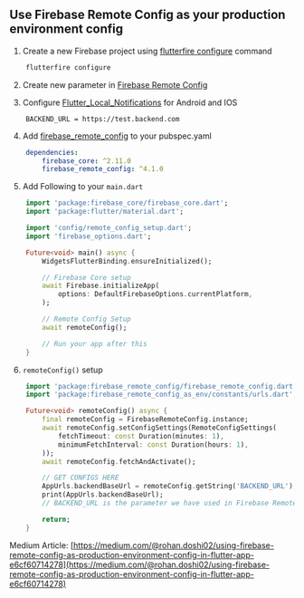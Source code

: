 ## Use Firebase Remote Config as your production environment config

1. Create a new Firebase project using [flutterfire configure](https://firebase.google.com/docs/flutter/setup?platform=android) command
```bash
    flutterfire configure
```

2. Create new parameter in [Firebase Remote Config](https://console.firebase.google.com/)

3. Configure [Flutter_Local_Notifications](https://pub.dev/packages/flutter_local_notifications) for Android and IOS
```EG
    BACKEND_URL = https://test.backend.com
```

4. Add [firebase_remote_config](https://pub.dev/packages/firebase_remote_config) to your pubspec.yaml
```yaml
    dependencies:
        firebase_core: ^2.11.0
        firebase_remote_config: ^4.1.0
```

5. Add Following to your `main.dart`
```dart
    import 'package:firebase_core/firebase_core.dart';
    import 'package:flutter/material.dart';

    import 'config/remote_config_setup.dart';
    import 'firebase_options.dart';

    Future<void> main() async {
        WidgetsFlutterBinding.ensureInitialized();

        // Firebase Core setup
        await Firebase.initializeApp(
            options: DefaultFirebaseOptions.currentPlatform,
        );

        // Remote Config Setup
        await remoteConfig();

        // Run your app after this
    }
```

6. `remoteConfig()` setup
```dart
    import 'package:firebase_remote_config/firebase_remote_config.dart';
    import 'package:firebase_remote_config_as_env/constants/urls.dart';

    Future<void> remoteConfig() async {
        final remoteConfig = FirebaseRemoteConfig.instance;
        await remoteConfig.setConfigSettings(RemoteConfigSettings(
            fetchTimeout: const Duration(minutes: 1),
            minimumFetchInterval: const Duration(hours: 1),
        ));
        await remoteConfig.fetchAndActivate();

        // GET CONFIGS HERE
        AppUrls.backendBaseUrl = remoteConfig.getString('BACKEND_URL');
        print(AppUrls.backendBaseUrl);
        // BACKEND_URL is the parameter we have used in Firebase Remote Config

        return;
    }
```

Medium Article: [https://medium.com/@rohan.doshi02/using-firebase-remote-config-as-production-environment-config-in-flutter-app-e6cf60714278](https://medium.com/@rohan.doshi02/using-firebase-remote-config-as-production-environment-config-in-flutter-app-e6cf60714278)

